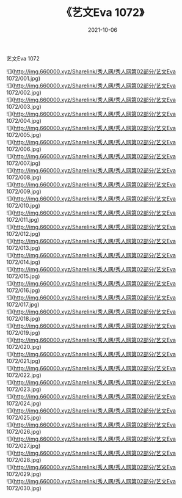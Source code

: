 ﻿---
layout: post
title:  《艺文Eva 1072》
date:   2021-10-06
img: http://img.660000.xyz/Sharelink/秀人网/秀人网第02部分/艺文Eva 1072/000.jpg
categories: [美女, 清纯, 唯美]
---

艺文Eva 1072

  ![](http://img.660000.xyz/Sharelink/秀人网/秀人网第02部分/艺文Eva 1072/001.jpg) <br> ![](http://img.660000.xyz/Sharelink/秀人网/秀人网第02部分/艺文Eva 1072/002.jpg) <br> ![](http://img.660000.xyz/Sharelink/秀人网/秀人网第02部分/艺文Eva 1072/003.jpg) <br> ![](http://img.660000.xyz/Sharelink/秀人网/秀人网第02部分/艺文Eva 1072/004.jpg) <br> ![](http://img.660000.xyz/Sharelink/秀人网/秀人网第02部分/艺文Eva 1072/005.jpg) <br> ![](http://img.660000.xyz/Sharelink/秀人网/秀人网第02部分/艺文Eva 1072/006.jpg) <br> ![](http://img.660000.xyz/Sharelink/秀人网/秀人网第02部分/艺文Eva 1072/007.jpg) <br> ![](http://img.660000.xyz/Sharelink/秀人网/秀人网第02部分/艺文Eva 1072/008.jpg) <br> ![](http://img.660000.xyz/Sharelink/秀人网/秀人网第02部分/艺文Eva 1072/009.jpg) <br> ![](http://img.660000.xyz/Sharelink/秀人网/秀人网第02部分/艺文Eva 1072/010.jpg) <br> ![](http://img.660000.xyz/Sharelink/秀人网/秀人网第02部分/艺文Eva 1072/011.jpg) <br> ![](http://img.660000.xyz/Sharelink/秀人网/秀人网第02部分/艺文Eva 1072/012.jpg) <br> ![](http://img.660000.xyz/Sharelink/秀人网/秀人网第02部分/艺文Eva 1072/013.jpg) <br> ![](http://img.660000.xyz/Sharelink/秀人网/秀人网第02部分/艺文Eva 1072/014.jpg) <br> ![](http://img.660000.xyz/Sharelink/秀人网/秀人网第02部分/艺文Eva 1072/015.jpg) <br> ![](http://img.660000.xyz/Sharelink/秀人网/秀人网第02部分/艺文Eva 1072/016.jpg) <br> ![](http://img.660000.xyz/Sharelink/秀人网/秀人网第02部分/艺文Eva 1072/017.jpg) <br> ![](http://img.660000.xyz/Sharelink/秀人网/秀人网第02部分/艺文Eva 1072/018.jpg) <br> ![](http://img.660000.xyz/Sharelink/秀人网/秀人网第02部分/艺文Eva 1072/019.jpg) <br> ![](http://img.660000.xyz/Sharelink/秀人网/秀人网第02部分/艺文Eva 1072/020.jpg) <br> ![](http://img.660000.xyz/Sharelink/秀人网/秀人网第02部分/艺文Eva 1072/021.jpg) <br> ![](http://img.660000.xyz/Sharelink/秀人网/秀人网第02部分/艺文Eva 1072/022.jpg) <br> ![](http://img.660000.xyz/Sharelink/秀人网/秀人网第02部分/艺文Eva 1072/023.jpg) <br> ![](http://img.660000.xyz/Sharelink/秀人网/秀人网第02部分/艺文Eva 1072/024.jpg) <br> ![](http://img.660000.xyz/Sharelink/秀人网/秀人网第02部分/艺文Eva 1072/025.jpg) <br> ![](http://img.660000.xyz/Sharelink/秀人网/秀人网第02部分/艺文Eva 1072/026.jpg) <br> ![](http://img.660000.xyz/Sharelink/秀人网/秀人网第02部分/艺文Eva 1072/027.jpg) <br> ![](http://img.660000.xyz/Sharelink/秀人网/秀人网第02部分/艺文Eva 1072/028.jpg) <br> ![](http://img.660000.xyz/Sharelink/秀人网/秀人网第02部分/艺文Eva 1072/029.jpg) <br> ![](http://img.660000.xyz/Sharelink/秀人网/秀人网第02部分/艺文Eva 1072/030.jpg) <br>